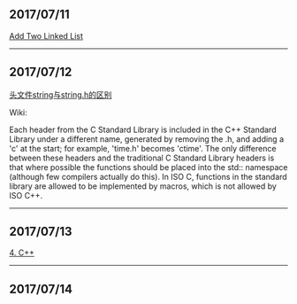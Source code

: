 ## 2017/07/11

[Add Two Linked List](http://www.hawstein.com/posts/add-singly-linked-list.html)

---------------------

## 2017/07/12

[头文件string与string.h的区别](http://www.cnblogs.com/Cmpl/archive/2012/01/01/2309710.html)

Wiki:

Each header from the C Standard Library is included in the C++ Standard Library under a different name, generated by removing the .h, and
adding a 'c' at the start; for example, 'time.h' becomes 'ctime'. The only difference between these headers and the traditional C Standard
Library headers is that where possible the functions should be placed into the std:: namespace (although few compilers actually do this).
In ISO C, functions in the standard library are allowed to be implemented by macros, which is not allowed by ISO C++.

---------------------

## 2017/07/13

[4. C++](https://github.com/kamyu104/LeetCode/blob/master/C++/median-of-two-sorted-arrays.cpp)

---------------------

## 2017/07/14



